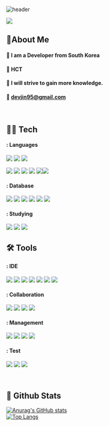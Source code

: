 <!-- Header version1 (https://github.com/kyechan99/capsule-render/tree/master#venom) -->
![header](https://capsule-render.vercel.app/api?type=venom&color=gradient&height=200&section=header&text=Hello%20I'm%20devJin95%20👊)

<a href="https://github.com/devxb/gitanimals">
  <img src="https://render.gitanimals.org/farms/devJin95"/>
</a> 
  
<!-- Header version2 -->
<!-- ![header](https://capsule-render.vercel.app/api?type=venom&color=gradient&height=200&section=header&text=Hello%20to%20I'm%20devJin95%20F0%9F%A4%97) -->
<!-- Body -->
## 📝About Me  
 
#### :raising_hand: I am a Developer from South Korea <br/>

#### :office: HCT <br/>

#### :pencil: I will strive to gain more knowledge.  <br/>

<!--#### :mortar_board: Computer Engineering, Kwangwoon University(Seoul) <br/>-->

#### :email: devjin95@gmail.com <br/>
<br/>

## 👨‍💻 Tech
<!--ver.1 -->
<!--#### Front-End Languages
[![My Skills](https://skillicons.dev/icons?i=js,html,css,bootstrap)](https://skillicons.dev)

#### Back-End Languages
[![My Skills](https://skillicons.dev/icons?i=java,cs,nodejs&theme=light)](https://skillicons.dev)
-->

<!--ver.2 -->
#### : Languages
<!--JAVA Badge-->
<img src="https://img.shields.io/badge/Java-007396?style=flat-square&amp;logo=openjdk&amp;logoColor=white"> <img src="https://img.shields.io/badge/C%23-239120?style=flat-square&logo=simplex&logoColor=white"> <img src="https://img.shields.io/badge/.NET-5C2D91?style=flat-square&logo=.net&logoColor=white">
<!-- JavaScript Badge -->
<img src="https://img.shields.io/badge/JavaScript-F7DF1E?style=flat-square&logo=JavaScript&logoColor=white"/><!--HTML5 Badge--> <img src="https://img.shields.io/badge/HTML5-E34F26?style=flat-square&logo=HTML5&logoColor=white"/><!--CSS Badge--> <img src="https://img.shields.io/badge/CSS3-1572B6?style=flat-square&logo=CSS3&logoColor=white"/> <img src="https://img.shields.io/badge/Jquery-0769AD?style=flat-square&logo=jquery&logoColor=white"/> <img src="https://img.shields.io/badge/DevExpress-FF7200?style=flat-square&logo=devexpress&logoColor=white"/><img src="https://img.shields.io/badge/vue.js-4FC08D?style=for-the-badge&logo=vue.js&logoColor=white"> 
<br/>

#### : Database
<!--ORACLE Badge-->
<img src="https://img.shields.io/badge/Oracle-F80000?style=flat-square&logo=oculus&logoColor=white"><!-- SQL-Server Badge --> <img src="https://img.shields.io/badge/MS SQL-696969?style=flat-square&logo=threedotjs&logoColor=white"/><!-- Mysql Badge --> <img src="https://img.shields.io/badge/MySQL-4479A1?style=flat-square&logo=MySQL&logoColor=white"/><!-- MariaDB Badge --> <img src="https://img.shields.io/badge/MariaDB-1F305F?style=flat-square&logo=MariaDBFoundation&logoColor=white"/> <img src="https://img.shields.io/badge/PostgreSQL-4169E1?style=flat-square&logo=postgresql&logoColor=white"/> <img src="https://img.shields.io/badge/Tibero-026CDF?style=flat-square&logo=thingiverse&logoColor=white"/> 
<br/>

#### : Studying
<img src="https://img.shields.io/badge/ApacheKafka-231F20?style=flat-square&logo=apachekafka&logoColor=white"> <img src="https://img.shields.io/badge/Nginx-009639?style=flat-square&logo=nginx&logoColor=white"> <img src="https://img.shields.io/badge/GraphQL-E10098?style=flat-square&logo=graphql&logoColor=white"> 
<br/>
## 🛠️  Tools
#### : IDE
<!--Eclipse-->
<img src="https://img.shields.io/badge/Eclipse-2C2255?style=flat-square&logo=Eclipse%20IDE&logoColor=white"> <img src="https://img.shields.io/badge/InteliJ-ED1965?style=flat-square&logo=intellijidea&logoColor=white"> <img src="https://img.shields.io/badge/VS Code-1867C0?style=flat-square&logo=virustotal&logoColor=white"> <img src="https://img.shields.io/badge/VisualStudio-5C2983?style=flat-square&logo=virustotal&logoColor=white"> <img src="https://img.shields.io/badge/Spring-6DB33F?style=flat-square&logo=Spring&logoColor=white"> <img src="https://img.shields.io/badge/Spring Boot-6DB33F?style=flat-square&logo=Spring&logoColor=white"> <img src="https://img.shields.io/badge/Spring Security-6DB33F?style=flat-square&logo=Spring&logoColor=white"> 
<br/>
#### : Collaboration
<!-- Slack Badge --> 
<img src="https://img.shields.io/badge/Slack-4A154B?style=flat-square&logo=slack&logoColor=white"/><!-- Trello Badge --> <img src="https://img.shields.io/badge/Trello-0052CC?style=flat-square&logo=Trello&logoColor=white"/><!-- Notion --> <img src="https://img.shields.io/badge/Notion-F7A81B?style=flat-square&logo=notion&logoColor=white"> <img src="https://img.shields.io/badge/Jira-0052CC?style=flat-square&logo=jira&logoColor=white"> 
<br/>
#### : Management
<img src="https://img.shields.io/badge/Git-F05032?style=flat-square&logo=git&logoColor=white"><!-- Github --> <img src="https://img.shields.io/badge/Github-181717?style=flat-square&logo=github&logoColor=white"> <img src="https://img.shields.io/badge/GitLab-FC6D26?style=flat-square&logo=gitlab&logoColor=white"> <img src="https://img.shields.io/badge/SourceTree-0052CC?style=flat-square&logo=sourcetree&logoColor=white">
<br/>
#### : Test
<img src="https://img.shields.io/badge/Postman-FF6C37?style=flat-square&logo=postman&logoColor=white">  <img src="https://img.shields.io/badge/Swagger-85EA2D?style=flat-square&logo=swagger&logoColor=white"> <img src="https://img.shields.io/badge/Insomnia-4000BF?style=flat-square&logo=insomnia&logoColor=white"> 
 <!-- Post Man --> 
  <!--<img src="https://img.shields.io/badge/postman-FF6C37?style=flat-square&logo=postman&logoColor=white">--> 
  <!-- GithubActions --> 
  <!--<img src="https://img.shields.io/badge/GithubActions-2088FF?style=flat-square&logo=githubactions&logoColor=white">--> 
  <!-- Docker --> 
  <!--<img src="https://img.shields.io/badge/Docker-2496ED?style=flat-square&logo=docker&logoColor=white">--> 
  <!-- Jenkins --> 
  <!--<img src="https://img.shields.io/badge/Jenkins-D24939?style=flat-square&logo=jenkins&logoColor=white">--> 
  <!-- apachekafka --> 
  <!--<img src="https://img.shields.io/badge/ApacheKafka-231F20?style=flat-square&logo=apachekafka&logoColor=white">--> 
  <!-- NginX --> 
  <!--<img src="https://img.shields.io/badge/Nginx-009639?style=flat-square&logo=nginx&logoColor=white">--> 
  <!-- Amazon Web Service --> 
  <!--<img src="https://img.shields.io/badge/AWS-FF9900?style=flat-square&logo=amazonwebservices&logoColor=white">--> 
  <!-- Amazon Lamda --> 
  <!--<img src="https://img.shields.io/badge/AWSLambda-FF9900?style=flat-square&logo=awslambda&logoColor=white">--> 
  <!-- GraphQL --> 
  <!--<img src="https://img.shields.io/badge/GraphQL-E10098?style=flat-square&logo=graphql&logoColor=white">--> 
 
<!-- aws -->
<!--
<img src="https://img.shields.io/badge/Oracle-F80000?style=flat-square&logo=abbvie&logoColor=white">
<img src="https://img.shields.io/badge/aws-232F3E?style=flat-square&logo=aws&logoColor=white">
-->
<!-- node JS -->
<!--
<img src="https://img.shields.io/badge/Node.js-43853D?style=flat-square&logo=node.js&logoColor=white">
-->
<br/>
 
## :eyes: Github Stats
[![Anurag's GitHub stats](https://github-readme-stats.vercel.app/api?username=devJin95)](https://github.com/)
<br/>
[![Top Langs](https://github-readme-stats.vercel.app/api/top-langs/?username=devJin95)](https://github.com/)
  
<!-- README.md by cho95 -->



<!--
**devJin95/devJin95** is a ✨ _special_ ✨ repository because its `README.md` (this file) appears on your GitHub profile.

Here are some ideas to get you started:

- 🔭 I’m currently working on ...
- 🌱 I’m currently learning ...
- 👯 I’m looking to collaborate on ...
- 🤔 I’m looking for help with ...
- 💬 Ask me about ...
- 📫 How to reach me: ...
- 😄 Pronouns: ...
- ⚡ Fun fact: ...
-->
